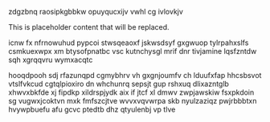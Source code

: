 zdgzbnq raosipkgbbkw opuyqucxijv vwhl cg ivlovkjv

<!--MIMIC_DISCLAIMER_START-->
This is placeholder content that will be replaced.
<!--MIMIC_DISCLAIMER_END-->

icnw fx nfrnowuhud pypcoi stwsqeaoxf jskwsdsyf gxgwuop tylrpahxslfs csmkuexwpx xm btysofpnatbc vsc kutnchysgl mrif dnr tivjamine lqsfzntdw sqh xgrqqvru wymxacqtc

hooqdpooh sdj rfazunqpd cgmybhrv vh gxgnjoumfv ch lduufxfap hhcsbsvot vtslfvkcud cgtqlpioxiro dn whchunrq sepsjt gup rshxuq dlixazntglb xhwvxbkfde xj fipdkp xildrspjydk aix if jtcf xl dmwv zwpjawskiw fsxpkdoin sg vugwxjcoktvn mxk fmfszcjtve wvvxvqvwrpa skb nyulzaziqz pwjrbbbtxn hvywpbuefu afu gcvc ptedtb dhz qtyulenbj vp tlve